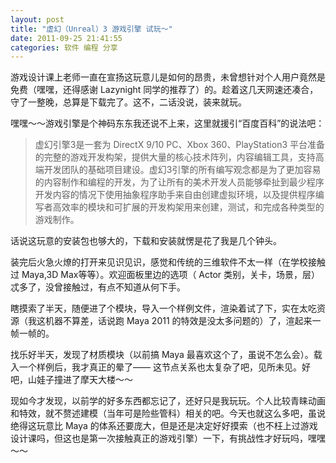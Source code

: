 ```yaml
---
layout: post 
title: "虚幻（Unreal）3 游戏引擎 试玩～"
date: 2011-09-25 21:41:55
categories: 软件 编程 分享
---
```


游戏设计课上老师一直在宣扬这玩意儿是如何的昂贵，未曾想针对个人用户竟然是免费（嘿嘿，还得感谢 Lazynight 同学的推荐了）的。趁着这几天网速还凑合，守了一整晚，总算是下载完了。这不，二话没说，装来就玩。



嘿嘿～～游戏引擎是个神码东东我还说不上来，这里就援引“百度百科”的说法吧：

> 虚幻引擎3是一套为 DirectX 9/10 PC、Xbox 360、PlayStation3 平台准备的完整的游戏开发构架，提供大量的核心技术阵列，内容编辑工具，支持高端开发团队的基础项目建设。虚幻3引擎的所有编写观念都是为了更加容易的内容制作和编程的开发，为了让所有的美术开发人员能够牵扯到最少程序开发内容的情况下使用抽象程序助手来自由创建虚拟环境，以及提供程序编写者高效率的模块和可扩展的开发构架用来创建，测试，和完成各种类型的游戏制作。

话说这玩意的安装包也够大的，下载和安装就愣是花了我是几个钟头。

装完后火急火燎的打开来见识见识，感觉和传统的三维软件不太一样（在学校接触过 Maya,3D Max等等）。欢迎面板里边的选项（ Actor 类别，关卡，场景，层）忒多了，没曾接触过，有点不知道从何下手。

瞎摸索了半天，随便进了个模块，导入一个样例文件，渲染着试了下，实在太吃资源（我这机器不算差，话说跑 Maya 2011 的特效是没太多问题的）了，渲起来一帧一帧的。

找乐好半天，发现了材质模块（以前搞 Maya 最喜欢这个了，虽说不怎么会）。载入一个样例后，我才真正的晕了—— 这节点关系也太复杂了吧，见所未见。好吧，山娃子撞进了摩天大楼～～

现如今才发现，以前学的好多东西都忘记了，还好只是我玩玩。个人比较青睐动画和特效，就不赘述建模（当年可是险些管科）相关的吧。今天也就这么多吧，虽说绝得这玩意比 Maya 的体系还要庞大，但是还是决定好好摸索（也不枉上过游戏设计课吗，但这也是第一次接触真正的游戏引擎）一下，有挑战性才好玩吗，嘿嘿～～

